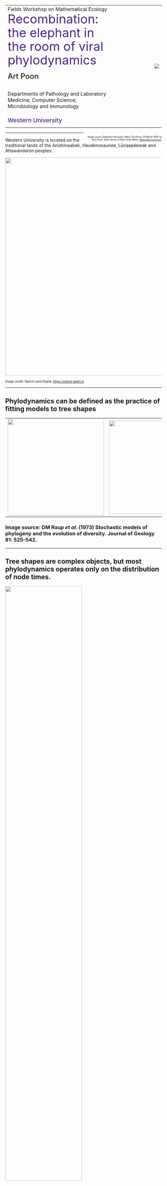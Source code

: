 
<table>
<tr>
<td>
Fields Workshop on Mathematical Ecology
<div style="font-size: 2.5em; line-height: 1.1; color: #4F2683;">Recombination: the elephant in the room of viral phylodynamics</div>
<div style="font-size: 1.5em; line-height: 2.5; font-weight: 500;">Art Poon</div>

Departments of Pathology and Laboratory Medicine; Computer Science; Microbiology and Immunology<br/>

<div style="font-size: 1.2em; line-height: 2; color: #4F2683; font-weight: 500;">
Western University
</div>

</td>
<td width="33%">
<img src="/img/elephant-in-the-room.jpg" style="float: right;"/>
</td>
</tr>
</table>

<div style="float: right; text-align: right; width: 50%; color: black; font-size: 0.5em">
<br/>
Image source: Elephant's tea party, Robur Tea Room, 24 March 1939, by Sam Hood. State Library of New South Wales. <a href="https://commons.wikimedia.org/wiki/File:Elephant%27s_tea_party,_Robur_Tea_Room,_24_March_1939,_by_Sam_Hood_(8739115901).jpg">Wikimedia Commons</a>.
</div>



---

Western University is located on the traditional lands of the Anishinaabek, Haudenosaunee, L&#363;naap&eacute;ewak and Attawandaron peoples.

<img src="/img/native-land.png" width=700/>

<small><small>
Image credit: Native Land Digital, https://native-land.ca
</small></small>

---

## Phylodynamics can be defined as the practice of fitting models to tree shapes

<table>
<tr>
<td><img src="/img/raup1973.png" height=310/></td>
<td><img src="/img/raup1973-2.png" height=300/></td>
</tr>
</table>


### Image source: DM Raup <i>et al.</i> (1973) Stochastic models of phylogeny and the evolution of diversity. Journal of Geology 81: 525-542.

---


## Tree shapes are complex objects, but most phylodynamics operates only on the distribution of node times.

<img src="/img/macpherson2022.png" width="70%">

### Image source: A MacPherson <i>et al.</i> 2022. Unifying phylogenetic birth-death models in epidemiology and macroevolution. Syst Biol 71: 172-189.

---

# The birth-death SIR model 

* Phylodynamic models generally equate lineage birth (internal node) with transmission.
  * Birth occurs at rate $\lambda$, which may vary over time, *i.e.*, $\\{\lambda\_1, \lambda_2, \ldots \\}$.
* Assume lineage death (terminal node) means removal (including sampling) at rate $\mu$.
* The BDSIR model (K&uuml;nhert *et al.*, 2014) constrains variation in $\lambda$ and $\mu$ over time by an SIR model, where growth is $S$-limited.

![](/img/SIR-model.svg)

---

# The basic reproduction number

* The rate of change in the number of infected individuals ($I$) is:

`$$\frac{dI}{dt} = (\beta S - \gamma) I$$`

* The number of infections grows when $\beta S / \gamma > 1$.
* At the start of an epidemic, this quantity is known as the basic reproduction number, $R_0$.
  * The expected number of secondary infections from an index case.
  * An important parameter for public health decision-making.

---

# $R_0$ and phylodynamics

* Phylodynamic methods are increasingly used to estimate $R_0$ from genetic sequence data.
<img src="https://virological.org/uploads/default/original/1X/8f21f08be4ef14d94441e26c058332e72536ea53.png" height=220/>

* Higher $R_0$ should be associated with a greater concentration of internal node times near root.

### Image source: TG Vaughan et al. (2020) Phylodynamic Analyses of outbreaks in China, Italy, Washington State (USA), and the Diamond Princess. https://virological.org

---

## Recombination is the exchange of genetic material between genomes

![](/img/recombination.svg)

---

# Many RNA viruses exhibit high rates of recombination

* HIV-1 undergoes about $1.3\times 10^{-3}$ recombination events per nucleotide per cellular infection (Schlub *et al*, 2010).

<div style="width: 100%; height: 100px; overflow: hidden;">
<img src="https://www.hiv.lanl.gov/scratch/CRFimg/4_CRF04_cpx.png" style="max-height: unset; height: 150px; margin: -30px 0 0 200px; padding: 0; border: unset;"/>
</div>

* About 0.1 to 0.4 reassortment events occur per lineage per year in influenza viruses (M&uuml;ller *et al* 2020).
  * Reassortment is a form of recombination involving the exchange of entire genome segments.

### Image source: https://www.hiv.lanl.gov/components/sequence/HIV/crfdb/crfs.comp

---

## Recombination creates phylogenetic discordance between different intervals of the genome

![](/img/phylo-discord.svg)

---

## Discordant phylogenies can be represented jointly as an ancestral recombination graph

<img src="/img/ancestral-recomb-graph.svg" width=80%/>

---

## Resolving trees from an ARG is analogous to a subtree-prune-regraft operation

![](/img/5692f1-linear.png)


---

# Phylodynamic studies seldom account for recombination

* If we are reconstructing a single tree from the sequence alignment, then we are essentially averaging over multiple trees.
* It is widely known in the evolutionary biology literature that recombination tends to make this average tree more "star-like", *e.g.*, Schierup and Hein (2000).
  * In the extreme case, every site evolves independently.
* Is phylodynamic estimation of $R_0$ confounded by recombination?

---

# Simulation methods
<table>
<tr>
  <td>
    <ul>
      <li>Used <a href="https://tgvaughan.github.io/remaster/">ReMASTER</a> (BEAST2, v2.7.2; Vaughan 2024) to simulate trees under the BDSIR model.</li>
      <li>Two sets of parameters ("HIV-like" and "SARS-like") determined by fitting BDSIR to data, with priors informed by literature.</li>
      <li>Used <a href="https://github.com/sjspielman/pyvolve">Pyvolve</a> (v1.1.0, Spielman and Wilke 2015) to simulate an alignment from the tree, calibrated on real data.</li>
    </ul>
  </td>
  <td width="25%">
    <img src="https://filogeneti.ca/img/wwang.jpeg"/>
    <div style="font-size: 0.8em;">
    Analysis by William Wang, undergraduate thesis student.
    </div>
  </td>
</tr>
</table>

---

# Baseline tests

<table>
  <tr>
  <td>
    <ul>
      <li>Fit BDSIR model in BEAST2 to simulated alignments.</li>
      <li>Set a narrow prior on $\gamma$ (<tt>becomeUninfectious</tt> rate) to address parameter identifiability issue, <i>i.e.</i>, <a href="https://academic.oup.com/mbe/article/38/9/4010/6278301">Louca <i>et al.</i> 2021</a>.</li>
      <li>Evaluated five combinations of model parameters (colours) and five replicates of one set of parameters (squares).</li>
    </ul>
  </td>
  <td width="45%">
    <img src="/img/recombR0-tests.svg" width=400/>
  </td>
  </tr>
</table>

---

# Adding recombination

1. Assume $B$ breakpoints are distributed uniformly at random across the alignment.
2. Assign the simulated tree to the leftmost interval.
3. At each breakpoint, apply a subtree-prune-regraft (SPR) operation to a random point in the preceding tree.
  * This assumes that parental lineages are always sampled!
4. Simulate alignments for every tree.
5. Combine intervals to generate the recombinant alignment.

---

## Trees become more star-like with increasing recombination

![](/img/recombR0-trees.svg)

---

## Recombination causes BEAST2* to overestimate R0, with diminishing returns

<img src="/img/recombR0-results.svg" width=80%/>

### *phylodynamics serial with narrow prior on `becomeUninfectiousRate` - chains run for 1e8 steps, extended to 2e8 if failure to converge. 

---

# Is B=100 a realistic amount of recombination?

* Many of the simulated breakpoints are inconsequential, *e.g.*:
  * exchange of terminal branches
  * short interval between breakpoints
* *i.e.*, the sort of recombination that is most visible to us may be in the minority
* Time scale of ~20 years for HIV-like data, ~200 days for SARS-like data.

---

# Recombination is complicated

* Several things need to occur for recombination to affect tree shape:
  1. Superinfection: transmission to an infected individual*
  2. Genetic divergence between parental lineages
  3. Co-infection of the same host cell
  4. Recombination of co-infecting genomes
* We only really have good empirical (*in vitro*) data on (4)

### *Keep an eye out for recent work by Nicola M&uuml;ller and colleagues..

---

## Recombination may be a serious problem for phylodynamics.

<img src="https://upload.wikimedia.org/wikipedia/commons/a/ac/Baba.2.jpg" height=300/>

## How much recombination is there in our data?

### Image source: Elefant Baba der Madame Lecerf (1824, [public domain](https://commons.wikimedia.org/wiki/File:Baba.2.jpg)).

---

# Recombination in segmented viruses occurs by exchange of entire segments between genomes
* Influenza A virus has eight genome segments &mdash; recombination within segments is rare ([Boni *et al* 2010](https://journals.plos.org/plosone/article?id=10.1371/journal.pone.0010434)).
* Reassortment plays an important role in IAV adaptation (antigenic shift).

![](/img/reassortment.svg)

---

## Reassortment in IAV is often detected by phylogenetic discordance

![](/img/tanglegram.svg)

---

# How reliable is this approach for detecting reassortment?

<table>
<tr>
  <td>
    <ul>
      <li>Individual reassortment events can be reconstructed as SPR edits between trees.</li>
      <li>Some studies employing such methods have reported enormous numbers of reassortment events, <i>e.g.</i>, <a href="https://www.frontiersin.org/journals/microbiology/articles/10.3389/fmicb.2021.793500/full"/>Gong <i>et al.</i> (2021)</a> reported 1,927 events.</li>
      <li>However, phylogenetic discordance can also be induced by error in reconstructing the actual tree.</li>
    </ul>
  </td>
  <td width="25%">
    <img src="https://filogeneti.ca/img/hcastelan.jpeg"/>
    <div style="font-size: 0.8em;">
    Analysis by Hugo Castel&aacute;n S&aacute;nchez, postdoctoral associate.
    </div>
  </td>
</tr>
</table>


---

# Simulation methods

* Retrieved 11,795 complete H5Nx genomes from avian hosts from NCBI Genbank and GISAID databases.
* Generated five replicate samples of $n=214$ genomes and reconstructed ML trees for each segment.
* Used Pyvolve to simulate alignments along the segment 4 (HA) tree for all other segments (rescaled to match observed variation).
* Reconstructed ML trees from the simulated alignments.

## Any SPRs detected in these trees must be false positives!

---

## The number of SPRs in the absence of any reassortment is similar to real data!
<img src="/img/hfive-barplots.svg" width="75%"/>

---

## False SPRs tend to involve smaller subtrees than SPRs from real data
<img src="/img/hfive-ntips.svg" width="67%"/>

---

## False SPRs tend to travel a shorter distance in the tree

<img src="/img/hfive-siblings.svg" width="67%"/>

---

# We should be more cautious about interpreting SPRs as reassortment events

* Filtering on larger subtrees with a longer regraft distance should mitigate a high false positive rate.
* This result is very sensitive to how we simulate trees for other segments.
* Maximizing the divergence among sequences &mdash; by removing closely-related sequences &mdash; can also substantially reduce the false positive rate.

---

## Recombination is usually detected by comparing each sequence to two others as potential "parents".

<div style="width: 100%; height: 335px; overflow: hidden;">
<img src="https://onlinelibrary.wiley.com/cms/asset/4734e2c3-0b63-4a2c-9a90-dcb26cb94926/jph12373-fig-0003-m.jpg" style="max-height: unset; height: 500px; margin: -20px 0 0 100px; padding: 0; border: unset;">
</div>

<small>
RDP analysis of begomovirus genomes.
</small>

### Image source: S Serfraz *et al.* (2015) Recombination Among Begomoviruses on Malvaceous Plants Leads to the Evolution of Okra Enation Leaf Curl Virus in Pakistan. J Phytopathol 163: 764-776.

---

## Another approach is to identify sections of an alignment with significant phylogenetic discordance

<div style="width: 100%; height: 320px; overflow: hidden;">
<img src="https://journals.plos.org/plospathogens/article/file?id=10.1371/journal.ppat.1006466.g001&type=large" style="max-height: unset; height: 400px; margin: 0px 0 0 100px; padding: 0; border: unset;">
</div>

<small>
GARD analysis of SIV and HIV reference genomes.
</small>

### Image source: Bell and Bedford (2017) [Modern-day SIV viral diversity generated by extensive recombination and cross-species transmission](https://journals.plos.org/plospathogens/article?id=10.1371/journal.ppat.1006466). PLOS Pathog 13: e1006466.

---

# Dynamic stochastic block models

<table>
<tr>
  <td>
    <ul>
      <li>A stochastic block model comprises:</li>
      <ul>
        <li>A block partition ${B_1, B_2, \ldots, B_K}$ on $n$ nodes</li>
        <li>A $K\times K$ matrix of edge probabilities ($\pi$) between blocks $i$ and $j$</li>
      </ul>
      <li>Typically, $\pi$ is set so that edges are more common within blocks than between blocks.</li>
    </ul>
  </td>
  <td width="40%">
    <img src="/img/jchiquet-sbm.png"/>
    <small><small>
    Image source: Julien Chiquet. MAP566 - Stats in Action <a href="https://jchiquet.github.io/MAP566/docs/mixture-models/map566-lecture-graph-clustering-part2.html"/>lecture notes</a>. 
    </small></small>
  </td>
</tr>
</table>

---

# Thanks!

<table>
<tr>
  <td>
    <img src="/img/cihr.png" width="250px"/><br/>
    <img src="/img/NSERC_RGB.png" width="230px"/>
    <img src="/img/NIH_NIAID.jpg" width="180px"/>
  </td>
  <td style="vertical-align: middle;">
    <img src="/img/lab-thumbnails.jpeg" width="400px"/>
  </td>
</tr>
</table>

